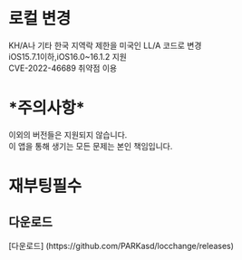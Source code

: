 # 로컬 변경
KH/A나 기타 한국 지역락 제한을 미국인 LL/A 코드로 변경</br>
iOS15.7.1이하,iOS16.0~16.1.2 지원 </br>
CVE-2022-46689 취약점 이용</br>

<h1>*주의사항*</br></h1>
이외의 버전들은 지원되지 않습니다.</br>
이 앱을 통해 생기는 모든 문제는 본인 책임입니다.
<h1> 재부팅필수 </h1>


<h2>다운로드</h2>
[다운로드] (https://github.com/PARKasd/locchange/releases)
